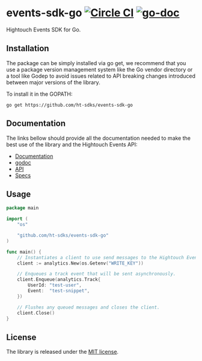 # events-sdk-go [![Circle CI](https://circleci.com/gh/ht-sdks/events-sdk-go/tree/v3.0.svg?style=shield)](https://circleci.com/gh/ht-sdks/events-sdk-go/tree/v3.0) [![go-doc](https://godoc.org/github.com/ht-sdks/events-sdk-go?status.svg)](https://godoc.org/github.com/ht-sdks/events-sdk-go)

Hightouch Events SDK for Go.

## Installation

The package can be simply installed via go get, we recommend that you use a
package version management system like the Go vendor directory or a tool like
Godep to avoid issues related to API breaking changes introduced between major
versions of the library.

To install it in the GOPATH:
```
go get https://github.com/ht-sdks/events-sdk-go
```

## Documentation

The links bellow should provide all the documentation needed to make the best
use of the library and the Hightouch Events API:

- [Documentation](https://hightouch.com/docs/events/sdks/go)
- [godoc](https://godoc.org/gopkg.in/ht-sdks/events-sdk-go.v3)
- [API](https://hightouch.com/docs/events/sdks/http)
- [Specs](https://hightouch.com/docs/events/event-spec)

## Usage

```go
package main

import (
    "os"

    "github.com/ht-sdks/events-sdk-go"
)

func main() {
    // Instantiates a client to use send messages to the Hightouch Events API.
    client := analytics.New(os.Getenv("WRITE_KEY"))

    // Enqueues a track event that will be sent asynchronously.
    client.Enqueue(analytics.Track{
        UserId: "test-user",
        Event:  "test-snippet",
    })

    // Flushes any queued messages and closes the client.
    client.Close()
}
```

## License

The library is released under the [MIT license](License.md).

